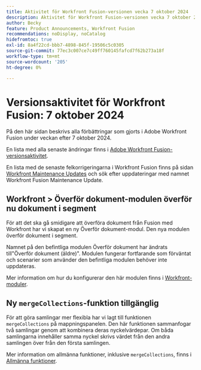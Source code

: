 ```yaml
---
title: Aktivitet för Workfront Fusion-versionen vecka 7 oktober 2024
description: Aktivitet för Workfront Fusion-versionen vecka 7 oktober 2024
author: Becky
feature: Product Announcements, Workfront Fusion
recommendations: noDisplay, noCatalog
hidefromtoc: true
exl-id: 8a4f22cd-bbb7-4898-845f-19506c5c0305
source-git-commit: 77ec3c007ce7c49ff760145fafcd7f62b273a18f
workflow-type: tm+mt
source-wordcount: '205'
ht-degree: 0%

---
```


# Versionsaktivitet för Workfront Fusion: 7 oktober 2024

På den här sidan beskrivs alla förbättringar som gjorts i Adobe Workfront Fusion under veckan efter 7 oktober 2024.

En lista med alla senaste ändringar finns i [Adobe Workfront Fusion-versionsaktivitet](/help/workfront-fusion/fusion-product-releases/fusion-release-activity.md).

En lista med de senaste felkorrigeringarna i Workfront Fusion finns på sidan [Workfront Maintenance Updates](https://experienceleague.adobe.com/docs/workfront-known-issues/releases/current-updates.html?lang=sv-SE) och sök efter uppdateringar med namnet Workfront Fusion Maintenance Update.

## Workfront > Överför dokument-modulen överför nu dokument i segment

För att det ska gå smidigare att överföra dokument från Fusion med Workfront har vi skapat en ny Överför dokument-modul. Den nya modulen överför dokument i segment.

Namnet på den befintliga modulen Överför dokument har ändrats till&quot;Överför dokument (äldre)&quot;. Modulen fungerar fortfarande som förväntat och scenarier som använder den befintliga modulen behöver inte uppdateras.

Mer information om hur du konfigurerar den här modulen finns i [Workfront-moduler](/help/workfront-fusion/references/apps-and-modules/adobe-connectors/workfront-modules.md).

## Ny `mergeCollections`-funktion tillgänglig

För att göra samlingar mer flexibla har vi lagt till funktionen `mergeCollections` på mappningspanelen. Den här funktionen sammanfogar två samlingar genom att kombinera deras nyckelvärdepar. Om båda samlingarna innehåller samma nyckel skrivs värdet från den andra samlingen över från den första samlingen.

Mer information om allmänna funktioner, inklusive `mergeCollections`, finns i [Allmänna funktioner](/help/workfront-fusion/references/mapping-panel/functions/general-functions.md).
